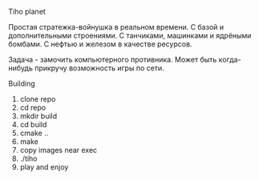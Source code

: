 Tiho planet

Простая стратежка-войнушка в реальном времени.
С базой и дополнительными строениями.
С танчиками, машинками и ядрёными бомбами.
С нефтью и железом в качестве ресурсов.

Задача - замочить компьютерного противника.
Может быть когда-нибудь прикручу возможность игры по сети.

Building

1. clone repo
2. cd repo
3. mkdir build
4. cd build
5. cmake ..
6. make
7. copy images near exec
8. ./tiho 
9. play and enjoy
